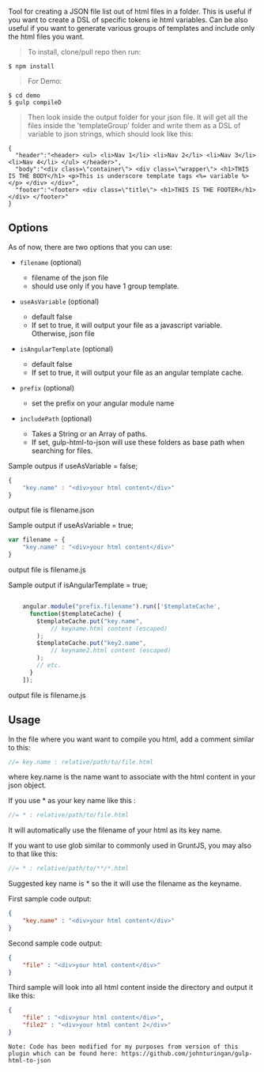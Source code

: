 Tool for creating a JSON file list out of html files in a folder. This is useful if you want to create a DSL of specific tokens ie html variables. Can be also useful if you want to generate various groups of templates and include only the html files you want.

>To install, clone/pull repo then run:
>
```
$ npm install
```

> For Demo:
>
```
$ cd demo
$ gulp compileD
```

>Then look inside the output folder for your json file. It will get all the files inside the 'templateGroup' folder and write them as a DSL of variable to json strings, which should look like this:

```
{
  "header":"<header> <ul> <li>Nav 1</li> <li>Nav 2</li> <li>Nav 3</li> <li>Nav 4</li> </ul> </header>",
  "body":"<div class=\"container\"> <div class=\"wrapper\"> <h1>THIS IS THE BODY</h1> <p>This is underscore template tags <%= variable %></p> </div> </div>",
  "footer":"<footer> <div class=\"title\"> <h1>THIS IS THE FOOTER</h1> </div> </footer>"
}
```

## Options

As of now, there are two options that you can use:

* `filename` (optional)
    * filename of the json file
    * should use only if you have 1 group template.
* `useAsVariable` (optional)
    * default false
    * If set to true, it will output your file as a javascript variable. Otherwise, json file
* `isAngularTemplate` (optional)
    * default false
    * If set to true, it will output your file as an angular template cache.
* `prefix` (optional)
    * set the prefix on your angular module name

* `includePath` (optional)
    * Takes a String or an Array of paths.
    * If set, gulp-html-to-json will use these folders as base path when searching for files.



Sample outpus if useAsVariable = false;

```javascript
{
    "key.name" : "<div>your html content</div>"
}

```
output file is filename.json


Sample output if useAsVariable = true;

```javascript
var filename = {
    "key.name" : "<div>your html content</div>"
}

```
output file is filename.js


Sample output if isAngularTemplate = true;

```javascript

    angular.module("prefix.filename").run(['$templateCache',
      function($templateCache) {
        $templateCache.put("key.name",
            // keyname.html content (escaped)
        );
        $templateCache.put("key2.name",
            // keyname2.html content (escaped)
        );
        // etc.
      }
    ]);

```
output file is filename.js


## Usage

In the file where you want want to compile you html, add a comment similar to this:

```javascript
//= key.name : relative/path/to/file.html
```

where key.name is the name want to associate with the html content in your json object.

If you use * as your key name like this :

```javascript
//= * : relative/path/to/file.html
```

It will automatically use the filename of your html as its key name.

If you want to use glob similar to commonly used in GruntJS, you may also to that like this:

```javascript
//= * : relative/path/to/**/*.html
```

Suggested key name is * so the it will use the filename as the keyname.

First sample code output:

```json
{
    "key.name" : "<div>your html content</div>"
}
```

Second sample code output:

```json
{
    "file" : "<div>your html content</div>"
}
```

Third sample will look into all html content inside the directory and output it like this:

```json
{
    "file" : "<div>your html content</div>",
    "file2" : "<div>your html content 2</div>"
}
```

```
Note: Code has been modified for my purposes from version of this plugin which can be found here: https://github.com/johnturingan/gulp-html-to-json
```